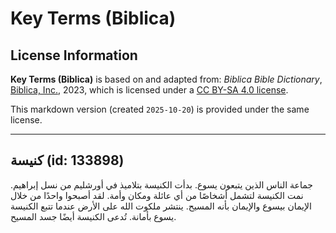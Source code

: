 # Key Terms (Biblica)

## License Information

**Key Terms (Biblica)** is based on and adapted from: _Biblica Bible Dictionary_, [Biblica, Inc.](https://www.biblica.com/), 2023, which is licensed under a [CC BY-SA 4.0 license](https://creativecommons.org/licenses/by-sa/4.0/legalcode.en).

This markdown version (created `2025-10-20`) is provided under the same license.



--------------------------------

## كنيسة (id: 133898)

جماعة الناس الذين يتبعون يسوع. بدأت الكنيسة بتلاميذ في أورشليم من نسل إبراهيم. نمت الكنيسة لتشمل أشخاصًا من أي عائلة ومكان وأمة. لقد أصبحوا واحدًا من خلال الإيمان بيسوع والإيمان بأنه المسيح. ينتشر ملكوت الله على الأرض عندما تتبع الكنيسة يسوع بأمانة. تُدعى الكنيسة أيضًا جسد المسيح.



